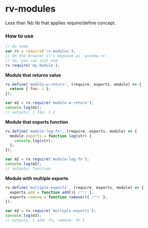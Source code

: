 # rv-modules

Less than 1kb lib that applies require/define concept.

### How to use
```js
// On node
var rv = require('rv-modules');
// On the browser it's exposed as `window.rv`.
// So, you can just use:
rv.require('my-module');
```

**Module that returns value**

```js
rv.define('module-w-return', (require, exports, module) => {
  return { foo: 1 };
});

var m1 = rv.require('module-w-return');
console.log(m1);
// outputs: { foo: 1 }
```

**Module that exports function**

```js
rv.define('module-log-fn', (require, exports, module) => {
  module.exports = function log(str) {
    console.log(str);
  };
});

var m2 = rv.require('module-log-fn');
console.log(m2);
// outputs: function
```

**Module with multiple exports**

```js
rv.define('multiple-exports', (require, exports, module) => {
  exports.add = function add(){ /**/ };
  exports.remove = function remove(){ /**/ };
});

var m3 = rv.require('multiple-exports');
console.log(m3);
// outputs: { add: fn, remove: fn }
```

